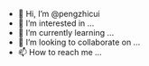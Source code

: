 - 👋 Hi, I’m @pengzhicui
- 👀 I’m interested in ...
- 🌱 I’m currently learning ...
- 💞️ I’m looking to collaborate on ...
- 📫 How to reach me ...

<!---
pengzhicui/pengzhicui is a ✨ special ✨ repository because its `README.md` (this file) appears on your GitHub profile.
You can click the Preview link to take a look at your changes.
--->
